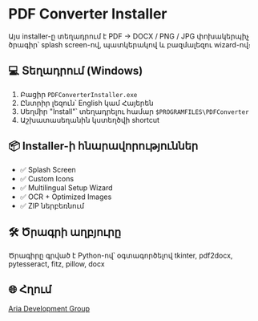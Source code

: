 # PDF Converter Installer

Այս installer-ը տեղադրում է PDF → DOCX / PNG / JPG փոխակերպիչ ծրագիր՝ splash screen-ով, պատկերակով և բազմալեզու wizard-ով։

## 💻 Տեղադրում (Windows)

1. Բացիր `PDFConverterInstaller.exe`
2. Ընտրիր լեզուն՝ English կամ Հայերեն
3. Սեղմիր "Install"՝ տեղադրելու համար `$PROGRAMFILES\PDFConverter`
4. Աշխատասեղանին կստեղծվի shortcut

## 📦 Installer-ի հնարավորություններ

- ✅ Splash Screen
- ✅ Custom Icons
- ✅ Multilingual Setup Wizard
- ✅ OCR + Optimized Images
- ✅ ZIP ներբեռնում

## 🛠️ Ծրագրի աղբյուրը

Ծրագիրը գրված է Python-ով՝ օգտագործելով tkinter, pdf2docx, pytesseract, fitz, pillow, docx

## 🌐 Հղում

[Aria Development Group](https://ariadevgroup.com)
